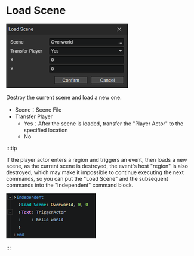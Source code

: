 # Load Scene

![](img/loadScene-1.png)

Destroy the current scene and load a new one.

- Scene：Scene File
- Transfer Player
  - Yes：After the scene is loaded, transfer the "Player Actor" to the specified location
  - No

:::tip

If the player actor enters a region and triggers an event, then loads a new scene, as the current scene is destroyed, the event's host "region" is also destroyed, which may make it impossible to continue executing the next commands, so you can put the "Load Scene" and the subsequent commands into the "Independent" command block.

![](img/loadScene-2.png)

:::